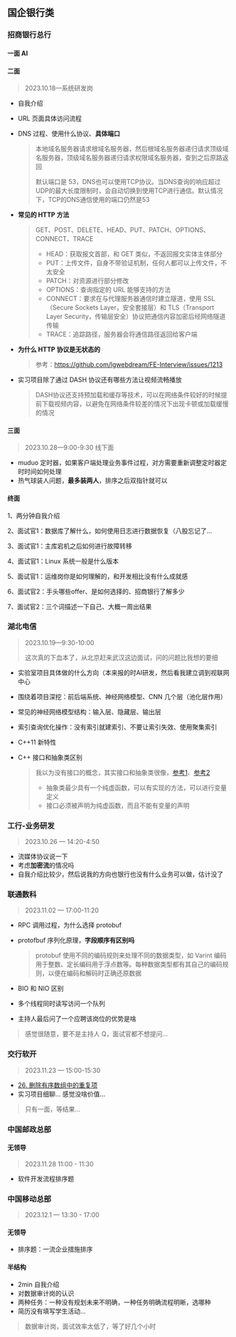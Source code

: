 ## 国企银行类



### 招商银行总行

#### 一面 AI

#### 二面

> 2023.10.18—系统研发岗

- 自我介绍

- URL 页面具体访问流程

- DNS 过程、使用什么协议、**具体端口**

  > 本地域名服务器请求根域名服务器，然后根域名服务器递归请求顶级域名服务器，顶级域名服务器递归请求权限域名服务器，查到之后原路返回
  >
  > 默认端口是 53，DNS也可以使用TCP协议。当DNS查询的响应超过UDP的最大长度限制时，会自动切换到使用TCP进行通信。默认情况下，TCP的DNS通信使用的端口仍然是53

- **常见的 HTTP 方法**

  > GET、POST、DELETE、HEAD、PUT、PATCH、OPTIONS、CONNECT、TRACE
  >
  > - HEAD：获取报文首部，和 GET 类似，不返回报文实体主体部分
  > - PUT：上传文件，自身不带验证机制，任何人都可以上传文件，不太安全
  > - PATCH：对资源进行部分修改
  > - OPTIONS：查询指定的 URL 能够支持的方法
  > - CONNECT：要求在与代理服务器通信时建立隧道，使用 SSL（Secure Sockets Layer，安全套接层）和 TLS（Transport Layer Security，传输层安全）协议把通信内容加密后经网络隧道传输
  > - TRACE：追踪路径，服务器会将通信路径返回给客户端

- **为什么 HTTP 协议是无状态的**

  > 参考：https://github.com/lgwebdream/FE-Interview/issues/1213

- 实习项目除了通过 DASH 协议还有哪些方法让视频流畅播放

  > DASH协议还支持预加载和缓存等技术，可以在网络条件较好的时候提前下载视频内容，以避免在网络条件较差的情况下出现卡顿或加载缓慢的情况

#### 三面

> 2023.10.28—9:00-9:30 线下面

- muduo 定时器，如果客户端处理业务事件过程，对方需要重新调整定时器定时时间如何处理
- 热气球装人问题，**最多装两人**，排序之后双指针就可以



#### 终面

1、两分钟自我介绍

2、面试官1：数据库了解什么，如何使用日志进行数据恢复（八股忘记了...

3、面试官1：主库宕机之后如何进行故障转移

4、面试官1：Linux 系统一般是什么版本

5、面试官1：运维岗你是如何理解的，和开发相比没有什么成就感

6、面试官2：手头哪些offer、是如何选择的、招商银行了解多少

7、面试官2：三个词描述一下自己、大概一周出结果



### 湖北电信

> 2023.10.19—9:30-10:00
>
> 这次真的下血本了，从北京赶来武汉这边面试，问的问题比我想的要细

- 实验室项目具体做的什么方向（本来报的时AI研发，然后看我建立调到视联网中心

- 围绕着项目深挖：前后端系统、神经网络模型、CNN 几个层（池化层作用）

- 常见的神经网络模型结构：输入层、隐藏层、输出层

- 索引查询优化操作：没有索引就建索引、不要让索引失效、使用聚集索引

- C++11 新特性

- C++ 接口和抽象类区别

  > 我以为没有接口的概念，其实接口和抽象类很像，[参考1](https://zhuanlan.zhihu.com/p/513024592)、[参考2](https://blog.csdn.net/Hackbuteer1/article/details/7558946)
  >
  > - 抽象类最少具有一个纯虚函数，可以有实现的方法，可以进行变量定义
  > - 接口必须被声明为纯虚函数，而且不能有变量的声明



### 工行-业务研发

> 2023.10.26 — 14:20-4:50

- 流媒体协议说一下
- 考虑**加密流**的情况吗
- 自我介绍比较少，然后说我的方向也银行也没有什么业务可以做，估计没了



### 联通数科

> 2023.11.02 — 17:00-11:20

- RPC 调用过程，为什么选择 protobuf 

- protofbuf 序列化原理，**字段顺序有区别吗**

  > protobuf 使用不同的编码规则来处理不同的数据类型，如 Varint 编码用于整数、定长编码用于浮点数等。每种数据类型都有其自己的编码规则，以便在编码和解码时正确还原数据

- BIO 和 NIO 区别

- 多个线程同时读写访问一个队列

- 主持人最后问了一个应聘该岗位的优势是啥

> 感觉很随意，要不是主持人 Q，面试官都不想提问...



### 交行软开

> 2023.11.23 — 15:00-15:30

- [26. 删除有序数组中的重复项](https://leetcode.cn/problems/remove-duplicates-from-sorted-array/)
- 实习项目细聊... 感觉没啥价值...

> 只有一面，等结果...



### 中国邮政总部

#### 无领导

> 2023.11.28 11:00 - 11:30

- 软件开发流程排序题



### 中国移动总部

> 2023.12.1 — 13:30 - 17:00

#### 无领导

- 排序题：一流企业措施排序

#### 半结构

- 2min 自我介绍
- 对数据审计岗的认识
- 两种任务：一种没有规划未来不明确，一种任务明确流程明晰，选哪种
- 简历没有填写学生活动...

> 数据审计岗，面试效率太低了，等了好几个小时
